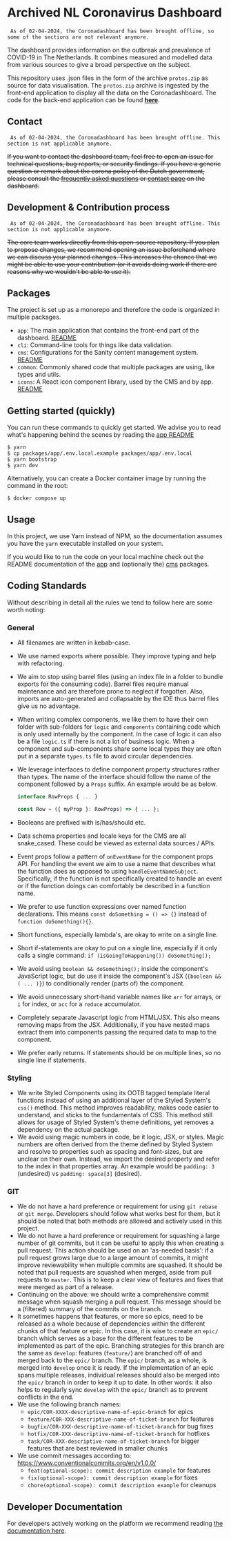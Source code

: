# Archived NL Coronavirus Dashboard

` As of 02-04-2024, the Coronadashboard has been brought offline, so some of the sections are not relevant anymore.`

The dashboard provides information on the outbreak and prevalence of COVID-19 in
The Netherlands. It combines measured and modelled data from various sources to
give a broad perspective on the subject.

This repository uses .json files in the form of the archive `protos.zip` as source for data visualisation. The `protos.zip` archive is ingested by the front-end application to display all the data on the Coronadashboard. The code for the back-end application can be found **[here](https://github.com/minvws/nl-covid19-data-backend-processing)**.

## Contact

` As of 02-04-2024, the Coronadashboard has been brought offline. This section is not applicable anymore.`

~~If you want to contact the dashboard team, feel free to open an issue for
technical questions, bug reports, or security findings. If you have a generic question or remark about the
corona policy of the Dutch government, please consult the [frequently asked questions](https://coronadashboard.rijksoverheid.nl/veelgestelde-vragen) or [contact page](https://coronadashboard.rijksoverheid.nl/contact) on the dashboard.~~

## Development & Contribution process

` As of 02-04-2024, the Coronadashboard has been brought offline. This section is not applicable anymore.`

~~The core team works directly from this open-source repository. If you plan to
propose changes, we recommend opening an issue beforehand where we can discuss
your planned changes. This increases the chance that we might be able to use
your contribution (or it avoids doing work if there are reasons why we wouldn't be able to use it).~~

## Packages

The project is set up as a monorepo and therefore the code is organized in
multiple packages.

- `app`: The main application that contains the front-end part of the dashboard.
  [README](/packages/app/README.md)
- `cli`: Command-line tools for things like data validation.
- `cms`: Configurations for the Sanity content management system.
  [README](/packages/cms/README.md)
- `common`: Commonly shared code that multiple packages are using, like types
  and utils.
- `icons`: A React icon component library, used by the CMS and by app. [README](/packages/icons/README.md)

## Getting started (quickly)

You can run these commands to quickly get started. We advise you to read what's happening behind the scenes by reading the [app README](/packages/app/README.md)

```
$ yarn
$ cp packages/app/.env.local.example packages/app/.env.local
$ yarn bootstrap
$ yarn dev
```

Alternatively, you can create a Docker container image by running the command in the root:

```
$ docker compose up
```

## Usage

In this project, we use Yarn instead of NPM, so the documentation assumes you
have the `yarn` executable installed on your system.

If you would like to run the code on your local machine check out the README
documentation of the [app](/packages/app/README.md) and (optionally the)
[cms](/packages/cms/README.md) packages.

## Coding Standards

Without describing in detail all the rules we tend to follow here are some worth
noting:

### General

- All filenames are written in kebab-case.
- We use named exports where possible. They improve typing and help with refactoring.
- We aim to stop using barrel files (using an index file in a folder to bundle exports for the consuming code).
  Barrel files require manual maintenance and are therefore prone to neglect if forgotten.
  Also, imports are auto-generated and collapsable by the IDE thus barrel files give us no advantage.
- When writing complex components, we like them to have their own folder with
  sub-folders for `logic` and `components` containing code which is only used
  internally by the component. In the case of logic it can also be a file
  `logic.ts` if there is not a lot of business logic.
  When a component and sub-components share some
  local types they are often put in a separate `types.ts` file to avoid
  circular dependencies.
- We leverage interfaces to define component property structures rather than types. The name of the interface should follow the name of the component followed by a `Props` suffix. An example would be as below.

  ```jsx
  interface RowProps { ... }

  const Row = ({ myProp }: RowProps) => { ... };
  ```

- Booleans are prefixed with is/has/should etc.
- Data schema properties and locale keys for the CMS are all snake_cased. These could be
  viewed as external data sources / APIs.
- Event props follow a pattern of `onEventName` for the component props API.
  For handling the event we aim to use a name that describes what the function does as opposed to using `handleEventNameSubject`.
  Specifically, if the function is not specifically created to handle an event
  or if the function doings can comfortably be described in a function name.
- We prefer to use function expressions over named function declarations.
  This means `const doSomething = () => {}` instead of `function doSomething(){}`.
- Short functions, especially lambda's, are okay to write on a single line.
- Short if-statements are okay to put on a single line, especially if it only calls a single command: `if (isGoingToHappening()) doSomething();`
- We avoid using `boolean && doSomething();` inside the component's JavaScript logic, but do use it inside the component's JSX (`{boolean && ( ... )}`) to conditionally render (parts of) the component.
- We avoid unnecessary short-hand variable names like
  `arr` for arrays, or `i` for index, or `acc` for a `reduce` accumulator.
- Completely separate Javascript logic from HTML/JSX. This also means removing maps from the JSX. Additionally, if you have nested maps extract them into components passing the required data to map to the component.
- We prefer early returns. If statements should be on multiple lines, so no single line if statements.

### Styling

- We write Styled Components using its OOTB tagged template literal functions instead of using an additional layer of the Styled System's `css()` method. This method improves readability, makes code easier to understand, and sticks to the fundamentals of CSS. This method still allows for usage of Styled System's theme definitions, yet removes a dependency on the actual package.
- We avoid using magic numbers in code, be it logic, JSX, or styles. Magic numbers are often derived from the theme defined by Styled System and resolve to properties such as spacing and font-sizes, but are unclear on their own. Instead, we import the desired property and refer to the index in that properties array. An example would be `padding: 3` (undesired) vs `padding: space[3]` (desired).

### GIT

- We do not have a hard preference or requirement for using `git rebase` or `git merge`. Developers should follow what works best for them, but it should be noted that both methods are allowed and actively used in this project.
- We do not have a hard preference or requirement for squashing a large number of git commits, but it can be useful to apply this when creating a pull request. This action should be used on an 'as-needed basis': if a pull request grows large due to a large amount of commits, it might improve reviewability when multiple commits are squashed. It should be noted that pull requests are squashed when merged, aside from pull requests to `master`. This is to keep a clear view of features and fixes that were merged as part of a release.
- Continuing on the above: we should write a comprehensive commit message when squash merging a pull request. This message should be a (filtered) summary of the commits on the branch.
- It sometimes happens that features, or more so epics, need to be released as a whole because of dependencies within the different chunks of that feature or epic. In this case, it is wise to create an `epic/` branch which serves as a base for the different features to be implemented as part of the epic. Branching strategies for this branch are the same as `develop`: features (`feature/`) are branched off of and merged back to the `epic/` branch. The `epic/` branch, as a whole, is merged into `develop` once it is ready. If the implementation of an epic spans multiple releases, individual releases should also be merged into the `epic/` branch in order to keep it up to date. In other words: it also helps to regularly sync `develop` with the `epic/` branch as to prevent conflicts in the end.
- We use the following branch names:
  - `epic/COR-XXXX-descriptive-name-of-epic-branch` for epics
  - `feature/COR-XXX-descriptive-name-of-ticket-branch` for features
  - `bugfix/COR-XXX-descriptive-name-of-ticket-branch` for bug fixes
  - `hotfix/COR-XXX-descriptive-name-of-ticket-branch` for hotfixes
  - `task/COR-XXX-descriptive-name-of-ticket-branch` for bigger features that are best reviewed in smaller chunks
- We use commit messages according to: <https://www.conventionalcommits.org/en/v1.0.0/>
  - `feat(optional-scope): commit description example` for features
  - `fix(optional-scope): commit description example` for fixes
  - `chore(optional-scope): commit description example` for cleanups

## Developer Documentation

For developers actively working on the platform we recommend reading [the
documentation here](/docs/index.md).

